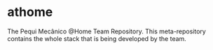 # athome
The Pequi Mecânico @Home Team Repository. This meta-repository contains the whole stack that is being developed by the team.
